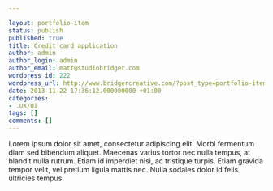 ```yaml
---

layout: portfolio-item
status: publish
published: true
title: Credit card application
author: admin
author_login: admin
author_email: matt@studiobridger.com
wordpress_id: 222
wordpress_url: http://www.bridgercreative.com/?post_type=portfolio-item&#038;p=222
date: 2013-11-22 17:36:12.000000000 +01:00
categories:
- .UX/UI
tags: []
comments: []
---
```

Lorem ipsum dolor sit amet, consectetur adipiscing elit. Morbi fermentum diam sed bibendum aliquet. Maecenas varius tortor nec nulla tempus, at blandit nulla rutrum. Etiam id imperdiet nisi, ac tristique turpis. Etiam gravida tempor velit, vel pretium ligula mattis nec. Nulla sodales dolor id felis ultricies tempus.
